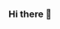 ### Hi there 👋

<!--
**DiegoTorres98/DiegoTorres98** is a ✨ _special_ ✨ repository because its `README.md` (this file) appears on your GitHub profile.

Hello, i'm a SCRUM MASTER junior and a frontend begginer.

- 🔭 I’m currently working on jobs about SCRUM MASTER.
- 🌱 I’m currently learning more about HTML and CSS on React.
- 👯 I’m looking to collaborate on more jobs with my experience.
- 🤔 I’m looking for help with begginers who doesn't know about programming.

#### Where to find me:
 - (TWITTER): (https://twitter.com/eldiegotorres18)
 - (IG): (https://www.instagram.com/eldiegotorres18)
